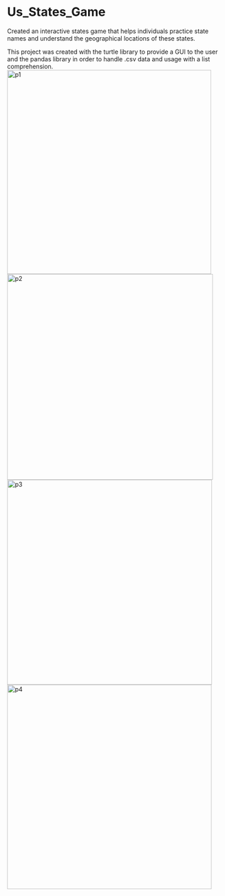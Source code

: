 # Us_States_Game
Created an interactive states game that helps individuals practice state names and understand the geographical locations of these states.

This project was created with the turtle library to provide a GUI to the user and the pandas library in order to handle .csv data and usage with a list comprehension.
<img width="474" alt="p1" src="https://user-images.githubusercontent.com/55875010/129341070-70c11dd7-e13a-466f-bd68-50bcf8d38ed2.PNG">
<img width="478" alt="p2" src="https://user-images.githubusercontent.com/55875010/129341082-8d1df4aa-092d-460d-970a-9f3bdb35d4c7.PNG">
<img width="476" alt="p3" src="https://user-images.githubusercontent.com/55875010/129341093-32d10c9e-5b55-41c2-ac5d-4a537d246e01.PNG">
<img width="475" alt="p4" src="https://user-images.githubusercontent.com/55875010/129341100-48158d41-4e4d-43e4-bf60-9068a6404c4d.PNG">

